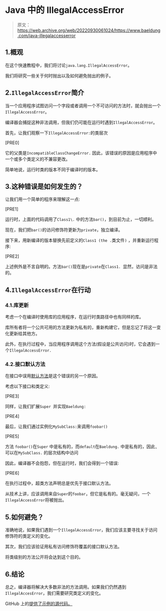 # Java 中的 IllegalAccessError

> 原文：<https://web.archive.org/web/20220930061024/https://www.baeldung.com/java-illegalaccesserror>

## 1.概观

在这个快速教程中，我们将讨论`java.lang.IllegalAccessError`。

我们将研究一些关于何时抛出以及如何避免抛出的例子。

## 2.`IllegalAccessError`简介

当一个应用程序试图访问一个字段或者调用一个不可访问的方法时，就会抛出一个`IllegalAccessError`。

编译器会捕捉这种非法调用，但我们仍可能在运行时遇到`IllegalAccessError`。

首先，让我们观察一下`IllegalAccessError:`的类层次

[PRE0]

它的父类是`IncompatibleClassChangeError.` 因此，该错误的原因是应用程序中一个或多个类定义的不兼容更改。

简单地说，运行时类的版本不同于编译时的版本。

## 3.这种错误是如何发生的？

让我们用一个简单的程序来理解这一点:

[PRE1]

运行时，上面的代码调用了`Class1\.` 中的方法`bar()`，到目前为止，一切顺利。

现在，我们把`bar()`的访问修饰符更新为`private`，独立编译。

接下来，用新编译的版本替换先前定义的`Class1 (the .`类文件`)` ，并重新运行程序:

[PRE2]

上述例外是不言自明的。方法`bar()`现在是`private`在`Class1. `显然，访问是非法的。

## 4.`IllegalAccessError`在行动

### 4.1.库更新

考虑一个在编译时使用库的应用程序，在运行时类路径中也有同样的库。

库所有者将一个公共可用的方法更新为私有的，重新构建它，但是忘记了将这一变化更新给其他方。

此外，在执行过程中，当应用程序调用这个方法(假设是公共访问)时，它会遇到一个`IllegalAccessError.`

### 4.2.接口默认方法

在接口中误用[默认方法](/web/20220625231247/https://www.baeldung.com/java-static-default-methods)是这个错误的另一个原因。

考虑以下接口和类定义:

[PRE3]

同样，让我们扩展`Super `并实现`Baeldung:`

[PRE4]

最后，让我们通过实例化`MySubClass:`来调用`foobar()`

[PRE5]

方法 `foobar()`在`Super` 中是私有的，而`default`在`Baeldung.` 中是私有的，因此`,`可以在`MySubClass.` 的层次结构中访问

因此，编译器不会抱怨，但在运行时，我们会得到一个错误:

[PRE6]

在执行过程中，超类方法声明总是优先于接口默认方法。

从技术上讲，应该调用来自`Super`的`foobar`，但它是私有的。毫无疑问，一个`IllegalAccessError`将被抛出。

## 5.如何避免？

准确地说，如果我们遇到一个`IllegalAccessError`，我们应该主要寻找关于访问修饰符的类定义的变化。

其次，我们应该验证用私有访问修饰符覆盖的接口默认方法。

将类级别的方法公开将会达到这个目的。

## 6.结论

总之，编译器将解决大多数非法的方法调用。如果我们仍然遇到`IllegalAccesError`，我们需要研究类定义的变化。

GitHub 上的[提供了示例的源代码。](https://web.archive.org/web/20220625231247/https://github.com/eugenp/tutorials/tree/master/core-java-modules/core-java-exceptions-3)
